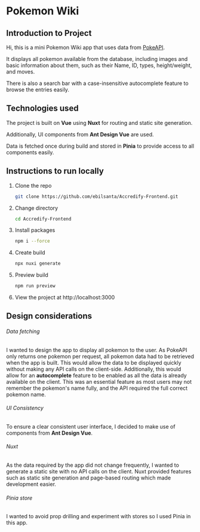 # Pokemon Wiki
 
## Introduction to Project
Hi, this is a mini Pokemon Wiki app that uses data from [PokeAPI](https://pokeapi.co/). 
  
It displays all pokemon available from the database, including images and basic information about them, such as their Name, ID, types, height/weight, and moves. 
  
There is also a search bar with a case-insensitive autocomplete feature to browse the entries easily.  

## Technologies used
The project is built on **Vue** using **Nuxt** for routing and static site generation. 
  
Additionally, UI components from **Ant Design Vue** are used.  
  
Data is fetched once during build and stored in **Pinia** to provide access to all components easily. 

## Instructions to run locally
1. Clone the repo 
   ```sh
   git clone https://github.com/ebilsanta/Accredify-Frontend.git
   ```
2. Change directory
   ```sh
   cd Accredify-Frontend
   ```
3. Install packages
   ```sh
   npm i --force
   ```  
4. Create build
    ```sh
   npx nuxi generate
   ``` 
5. Preview build
   ```sh
   npm run preview
   ```  
5. View the project at http://localhost:3000  

## Design considerations
###### Data fetching
I wanted to design the app to display all pokemon to the user. As PokeAPI only returns one pokemon per request, all pokemon data had to be retrieved when the app is built. This would allow the data to be displayed quickly without making any API calls on the client-side. Additionally, this would allow for an **autocomplete** feature to be enabled as all the data is already available on the client. This was an essential feature as most users may not remember the pokemon's name fully, and the API required the full correct pokemon name. 
###### UI Consistency
To ensure a clear consistent user interface, I decided to make use of components from **Ant Design Vue**.  
###### Nuxt
As the data required by the app did not change frequently, I wanted to generate a static site with no API calls on the client. Nuxt provided features such as static site generation and page-based routing which made development easier. 
###### Pinia store
I wanted to avoid prop drilling and experiment with stores so I used Pinia in this app. 
